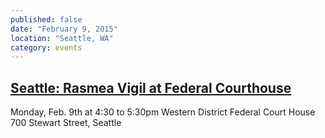 ```yaml
---
published: false
date: "February 9, 2015"
location: "Seattle, WA"
category: events
---
```


## [Seattle: Rasmea Vigil at Federal Courthouse](http://www.stopfbi.net/events/2-9-15/rasmea-vigil-federal-courthouse)

Monday, Feb. 9th at 4:30 to 5:30pm
Western District Federal Court House
700 Stewart Street, Seattle

